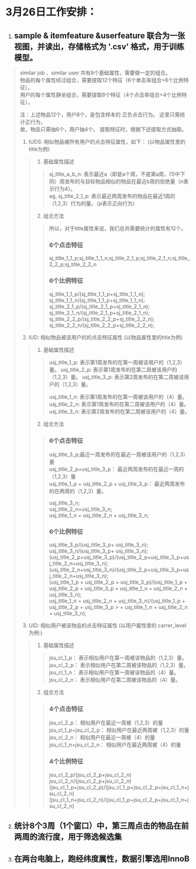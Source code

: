 # 3月26日工作安排：  
1. ## sample & itemfeature &userfeature 联合为一张视图，并读出，存储格式为 '.csv' 格式，用于训练模型。  
> 
> similar job 、similar user 共有8个基础属性，需要做一定的组合。  
> 物品的每个属性经过组合，需要提取12个特征（6个单击率组合+6个比例特征）。  
> 用户的每个属性静坐组合，需要提取8个特征（4个点击率组合+4个比例特征）。  
> 
> 注：上述物品12个，用户8个，是包含样本的 正负点击行为。 这里只需统计正行为，  
> 故，物品只需抽6个，用户抽4个。 提取特征时，根据下述提取方式抽取。  
> 
> 1. IUDS: 相似物品被所有用户的点击特征属性，如下：  (以物品属性里的title为例)  
> > 1. 基础属性描述  
> > > sj_title_a_b_n: 表示最近a（即是a个周，不是第a周，(1)中下同）周发布的与目标物品相似的物品在最近b周的拒绝量（n表示行为4）。  
> > > eg, sj_title_2_1_p: 表示最近两周发布的物品在最近1周的（1,2,3）行为的量。（p表示正向行为）  
> > 
> > 2. 组合方法  
> > > 所以，对于title属性来说，我们总共需要统计的属性有12个。  
> > > ### 6个点击特征  
> > > sj_title_1_1_p;sj_title_1_1_n;sj_title_2_1_p;sj_title_2_1_n;sj_title_2_2_p;sj_title_2_2_n  
> > > ### 6个比例特征  
> > > sj_title_1_1_p/(sj_title_1_1_p+sj_title_1_1_n);  
> > > sj_title_1_1_n/(sj_title_1_1_p+sj_title_1_1_n);  
> > > sj_title_2_1_p/(sj_title_2_1_p+sj_title_2_1_n);  
> > > sj_title_2_1_n/(sj_title_2_1_p+sj_title_2_1_n);  
> > > sj_title_2_2_p/(sj_title_2_2_p+sj_title_2_2_n);  
> > > sj_title_2_2_n/(sj_title_2_2_p+sj_title_2_2_n);  
> 
> 2. IUD: 相似物品被该用户的的点击特征属性  (以物品属性里的title为例)  
> > 1. 基础属性描述  
> > > usj_title_1_p: 表示第1周发布的在第一周被该用户的（1,2,3）量。
> > > usj_title_2_p: 表示第1周发布的在第二周被该用户的（1,2,3）量。
> > > usj_title_3_p: 表示第2周发布的在第二周被该用户的（1,2,3）量。
> > > 
> > > usj_title_1_n: 表示第1周发布的在第一周被该用户的（4）量。
> > > usj_title_2_n: 表示第1周发布的在第二周被该用户的（4）量。
> > > usj_title_3_n: 表示第2周发布的在第二周被该用户的（4）量。
> > 
> > 2. 组合方法  
> > > ### 6个点击特征  
> > > usj_title_3_p;最近一周发布的在最近一周被该用户的（1,2,3）量  
> > > usj_title_2_p+usj_title_3_p： 最近两周发布的在最近一周的（1,2,3）量  
> > > usj_title_1_p + usj_title_2_p + usj_title_3_p： 最近两周发布的在两周的（1,2,3）量。  
> > > 
> > > usj_title_3_n;  
> > > usj_title_2_n+usj_title_3_n;  
> > > usj_title_1_n + usj_title_2_n + usj_title_3_n;  
> > > ### 6个比例特征  
> > > usj_title_3_p/(usj_title_3_p+ usj_title_3_n);  
> > > usj_title_3_n/(usj_title_3_p+ usj_title_3_n);  
> > > (usj_title_2_p+usj_title_3_p)/(usj_title_2_p+usj_title_3_p+usj_title_2_n+usj_title_3_n);  
> > > (usj_title_2_n+usj_title_3_n)/(usj_title_2_p+usj_title_3_p+usj_title_2_n+usj_title_3_n);  
> > > (usj_title_1_p + usj_title_2_p + usj_title_3_p)/(usj_title_1_p + usj_title_2_p + usj_title_3_p + usj_title_1_n + usj_title_2_n + usj_title_3_n);  
> > > usj_title_1_n + usj_title_2_n + usj_title_3_n)/(usj_title_1_p + usj_title_2_p + usj_title_3_p > + usj_title_1_n + usj_title_2_n + usj_title_3_n);  
> 
> 3. UID: 相似用户被该物品的点击特征属性  (以用户属性里的 carrer_level为例:)  
> > 1. 基础属性描述  
> > > jsu_cl_1_p： 表示相似用户在第一周被该物品的（1,2,3）量。  
> > > jsu_cl_2_p： 表示相似用户在第二周被该物品的（1,2,3）量。  
> > > jsu_cl_1_n： 表示相似用户在第一周被该物品的（4）量。  
> > > jsu_cl_2_n： 表示相似用户在第二周被该物品的（4）量。  
> > 
> > 2. 组合方法  
> > > ### 4个点击特征  
> > > jsu_cl_2_p： 相似用户在最近一周被（1,2,3）的量  
> > > jsu_cl_1_p+jsu_cl_2_p： 相似用户在最近两周被（1,2,3）的量  
> > > jsu_cl_2_n： 相似用户在最近一周被（4）的量  
> > > jsu_cl_1_n+jsu_cl_2_n： 相似用户在最近两周被（4）的量  
> > > ### 4个比例特征  
> > > jsu_cl_2_p/(jsu_cl_2_p+jsu_cl_2_n)
> > > jsu_cl_2_n/(jsu_cl_2_p+jsu_cl_2_n)
> > > (jsu_cl_1_p+jsu_cl_2_p)/(jsu_cl_1_p+jsu_cl_2_p+jsu_cl_1_n+jsu_cl_2_n)
> > > (jsu_cl_1_n+jsu_cl_2_n)/(jsu_cl_1_p+jsu_cl_2_p+jsu_cl_1_n+jsu_cl_2_n)

2. ## 统计8个3周（1个窗口）中，第三周点击的物品在前两周的流行度，用于筛选候选集  
> 

3. ## 在两台电脑上，跑经纬度属性，数据引擎选用InnoB  
> 
